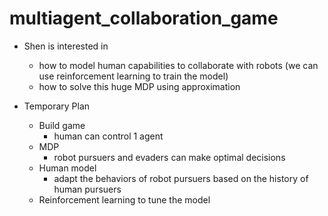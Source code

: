 # multiagent_collaboration_game
- Shen is interested in
	- how to model human capabilities to collaborate with robots (we can use reinforcement learning to train the model)
	- how to solve this huge MDP using approximation 

- Temporary Plan
	- Build game
	 	- human can control 1 agent
	- MDP 
		- robot pursuers and evaders can make optimal decisions
	- Human model
		- adapt the behaviors of robot pursuers based on the history of human pursuers
	- Reinforcement learning to tune the model